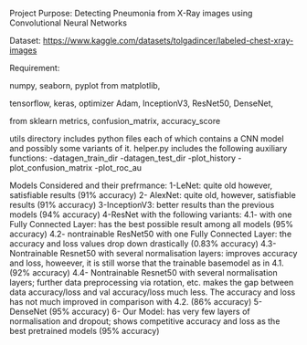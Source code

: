 Project Purpose: Detecting Pneumonia from X-Ray images using Convolutional Neural Networks

Dataset:
https://www.kaggle.com/datasets/tolgadincer/labeled-chest-xray-images

Requirement:

 numpy, seaborn, pyplot from matplotlib, 
 
 tensorflow, keras, optimizer Adam, InceptionV3, ResNet50, DenseNet,

from sklearn metrics,  confusion_matrix, accuracy_score


utils directory includes python files each of which contains a CNN model and possibly some variants of it.
helper.py includes the following auxiliary functions:
-datagen_train_dir
-datagen_test_dir
-plot_history
-plot_confusion_matrix
-plot_roc_au

Models Considered and their prefrmance:
1-LeNet: quite old however, satisfiable results (91% accuracy)
2- AlexNet: quite old, however, satisfiable results (91% accuracy)
3-InceptionV3: better results than the previous models (94% accuracy)
4-ResNet with the following variants:
4.1-  with one Fully Connected Layer: has the best possible result among all
	models (95% accuracy) 
4.2- nontrainable ResNet50 with one Fully Connected Layer: 	the accuracy and loss values drop down drastically (0.83% accuracy)
4.3- Nontrainable Resnet50 with several normalisation layers: improves accuracy and loss, howeever, it is still worse that the trainable basemodel as in 4.1. 	(92% accuracy)
4.4- Nontrainable Resnet50 with several normalisation layers; further data preprocessing via rotation, etc. makes the gap between data accuracy/loss and val accuracy/loss much 
less. The accuracy and loss has not much improved in	comparison with 4.2. (86% accuracy)
5- DenseNet 	(95% accuracy)
6- Our Model: has very few layers of normalisation and dropout; shows competitive accuracy and loss as the best pretrained models (95% accuracy)

